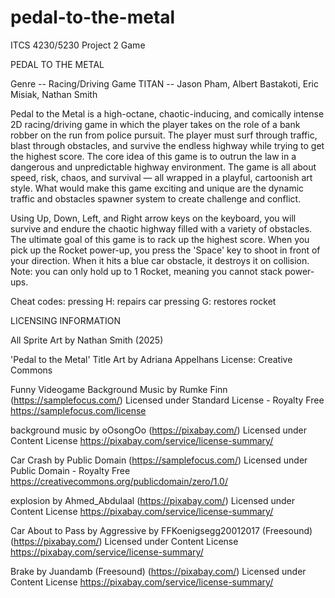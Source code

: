 # pedal-to-the-metal
ITCS 4230/5230 Project 2 Game

PEDAL TO THE METAL

Genre -- Racing/Driving Game
TITAN -- Jason Pham, Albert Bastakoti, Eric Misiak, Nathan Smith

Pedal to the Metal is a high-octane, chaotic-inducing, and comically intense 2D racing/driving game in which the player takes on the role of a bank robber on the run from police pursuit. The player must surf through traffic, blast through obstacles, and survive the endless highway while trying to get the highest score. The core idea of this game is to outrun the law in a dangerous and unpredictable highway environment. The game is all about speed, risk, chaos, and survival — all wrapped in a playful, cartoonish art style. What would make this game exciting and unique are the dynamic traffic and obstacles spawner system to create challenge and conflict.

Using Up, Down, Left, and Right arrow keys on the keyboard, you will survive and endure the chaotic highway filled with a variety of obstacles. The ultimate goal of this game is to rack up the highest score. When you pick up the Rocket power-up, you press the 'Space' key to shoot in front of your direction. When it hits a blue car obstacle, it destroys it on collision. Note: you can only hold up to 1 Rocket, meaning you cannot stack power-ups.

Cheat codes: 
pressing H: repairs car
pressing G: restores rocket


LICENSING INFORMATION

All Sprite Art by Nathan Smith (2025)

'Pedal to the Metal' Title Art by Adriana Appelhans
License: Creative Commons


Funny Videogame Background Music by Rumke Finn (https://samplefocus.com/)
Licensed under Standard License - Royalty Free
https://samplefocus.com/license

background music by oOsongOo (https://pixabay.com/)
Licensed under Content License
https://pixabay.com/service/license-summary/

Car Crash by Public Domain (https://samplefocus.com/)
Licensed under Public Domain - Royalty Free
https://creativecommons.org/publicdomain/zero/1.0/

explosion by Ahmed_Abdulaal (https://pixabay.com/)
Licensed under Content License
https://pixabay.com/service/license-summary/

Car About to Pass by Aggressive by FFKoenigsegg20012017 (Freesound) (https://pixabay.com/)
Licensed under Content License
https://pixabay.com/service/license-summary/

Brake by Juandamb (Freesound) (https://pixabay.com/)
Licensed under Content License
https://pixabay.com/service/license-summary/